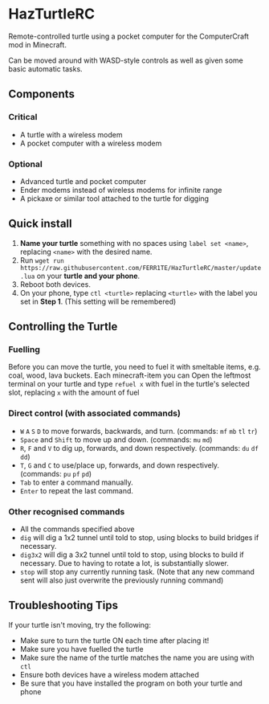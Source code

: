 # HazTurtleRC

Remote-controlled turtle using a pocket computer for the ComputerCraft mod in Minecraft.

Can be moved around with WASD-style controls as well as given some basic automatic tasks.

## Components

### Critical
- A turtle with a wireless modem
- A pocket computer with a wireless modem

### Optional
- Advanced turtle and pocket computer
- Ender modems instead of wireless modems for infinite range
- A pickaxe or similar tool attached to the turtle for digging

## Quick install

1. **Name your turtle** something with no spaces using `label set <name>`, replacing `<name>` with the desired name.
2. Run `wget run https://raw.githubusercontent.com/FERR1TE/HazTurtleRC/master/update.lua` on your **turtle and your phone**.
3. Reboot both devices.
4. On your phone, type `ctl <turtle>` replacing `<turtle>` with the label you set in **Step 1**. (This setting will be remembered)

## Controlling the Turtle

### Fuelling
Before you can move the turtle, you need to fuel it with smeltable items, e.g. coal, wood, lava buckets. Each minecraft-item you can 
Open the leftmost terminal on your turtle and type `refuel x` with fuel in the turtle's selected slot, replacing `x` with the amount of fuel

### Direct control (with associated commands)
- `W` `A` `S` `D` to move forwards, backwards, and turn. (commands: `mf` `mb` `tl` `tr`)
- `Space` and `Shift` to move up and down. (commands: `mu` `md`)
- `R`, `F` and `V` to dig up, forwards, and down respectively. (commands: `du` `df` `dd`)
- `T`, `G` and `C` to use/place up, forwards, and down respectively. (commands: `pu` `pf` `pd`)
- `Tab` to enter a command manually.
- `Enter` to repeat the last command.

### Other recognised commands
- All the commands specified above
- `dig` will dig a 1x2 tunnel until told to stop, using blocks to build bridges if necessary.
- `dig3x2` will dig a 3x2 tunnel until told to stop, using blocks to build if necessary. Due to having to rotate a lot, is substantially slower.
- `stop` will stop any currently running task. (Note that any new command sent will also just overwrite the previously running command)

## Troubleshooting Tips
If your turtle isn't moving, try the following:
- Make sure to turn the turtle ON each time after placing it!
- Make sure you have fuelled the turtle
- Make sure the name of the turtle matches the name you are using with `ctl`
- Ensure both devices have a wireless modem attached
- Be sure that you have installed the program on both your turtle and phone
